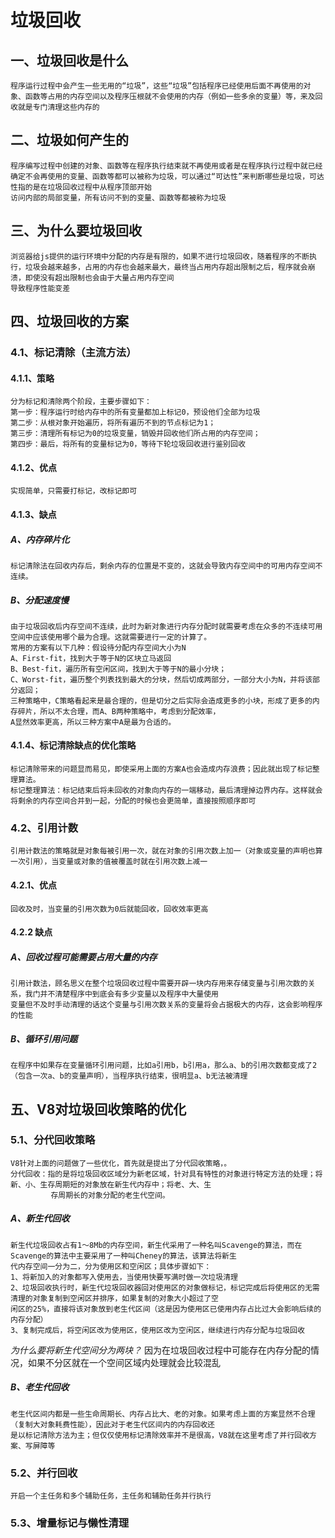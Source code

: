 # 垃圾回收
## 一、垃圾回收是什么
    程序运行过程中会产生一些无用的“垃圾”，这些“垃圾”包括程序已经使用后面不再使用的对象、函数等占用的内存空间以及程序压根就不会使用的内存（例如一些多余的变量）等，来及回收就是专门清理这些内存的
## 二、垃圾如何产生的
    程序编写过程中创建的对象、函数等在程序执行结束就不再使用或者是在程序执行过程中就已经确定不会再使用的变量、函数等都可以被称为垃圾，可以通过“可达性”来判断哪些是垃圾，可达性指的是在垃圾回收过程中从程序顶部开始
    访问内部的局部变量，所有访问不到的变量、函数等都被称为垃圾
## 三、为什么要垃圾回收
    浏览器给js提供的运行环境中分配的内存是有限的，如果不进行垃圾回收，随着程序的不断执行，垃圾会越来越多，占用的内存也会越来最大，最终当占用内存超出限制之后，程序就会崩溃，即使没有超出限制也会由于大量占用内存空间
    导致程序性能变差
## 四、垃圾回收的方案
### 4.1、标记清除（主流方法）
#### 4.1.1、策略
    分为标记和清除两个阶段，主要步骤如下：
    第一步：程序运行时给内存中的所有变量都加上标记0，预设他们全部为垃圾
    第二步：从根对象开始遍历，将所有遍历不到的节点标记为1；
    第三步：清理所有标记为0的垃圾变量，销毁并回收他们所占用的内存空间；
    第四步：最后，将所有的变量标记为0，等待下轮垃圾回收进行鉴别回收
#### 4.1.2、优点
    实现简单，只需要打标记，改标记即可
#### 4.1.3、缺点
##### A、内存碎片化
    标记清除法在回收内存后，剩余内存的位置是不变的，这就会导致内存空间中的可用内存空间不连续。
##### B、分配速度慢
    由于垃圾回收后内存空间不连续，此时为新对象进行内存分配时就需要考虑在众多的不连续可用空间中应该使用哪个最为合理。这就需要进行一定的计算了。
    常用的方案有以下几种：假设待分配内存空间大小为N
    A、First-fit，找到大于等于N的区块立马返回
    B、Best-fit，遍历所有空闲区间，找到大于等于N的最小分块；
    C、Worst-fit，遍历整个列表找到最大的分块，然后切成两部分，一部分大小为N，并将该部分返回；
    三种策略中，C策略看起来是最合理的，但是切分之后实际会造成更多的小块，形成了更多的内存碎片，所以不太合理，而A、B两种策略中，考虑到分配效率，
    A显然效率更高，所以三种方案中A是最为合适的。
#### 4.1.4、标记清除缺点的优化策略
    标记清除带来的问题显而易见，即使采用上面的方案A也会造成内存浪费；因此就出现了标记整理算法。
    标记整理算法：标记结束后将未回收的对象向内存的一端移动，最后清理掉边界内存。这样就会将剩余的内存空间合并到一起，分配的时候也会更简单，直接按照顺序即可
### 4.2、引用计数
    引用计数法的策略就是对象每被引用一次，就在对象的引用次数上加一（对象或变量的声明也算一次引用），当变量或对象的值被覆盖时就在引用次数上减一
#### 4.2.1、优点
    回收及时，当变量的引用次数为0后就能回收，回收效率更高
#### 4.2.2 缺点
##### A、回收过程可能需要占用大量的内存
    引用计数法，顾名思义在整个垃圾回收过程中需要开辟一块内存用来存储变量与引用次数的关系，我门并不清楚程序中到底会有多少变量以及程序中大量使用
    变量但不及时手动清理的话这个变量与引用次数关系的变量将会占据极大的内存，这会影响程序的性能
##### B、循环引用问题
    在程序中如果存在变量循环引用问题，比如a引用b，b引用a，那么a、b的引用次数都变成了2（包含一次a、b的变量声明），当程序执行结束，很明显a、b无法被清理
## 五、V8对垃圾回收策略的优化
### 5.1、分代回收策略
    V8针对上面的问题做了一些优化，首先就是提出了分代回收策略，。
    分代回收：指的是将垃圾回收区域分为新老区域，针对具有特性的对象进行特定方法的处理；将新、小、生存周期短的对象放在新生代内存中；将老、大、生
             存周期长的对象分配的老生代空间。
##### A、新生代回收
    新生代垃圾回收占有1～8Mb的内存空间，新生代采用了一种名叫Scavenge的算法，而在Scavenge的算法中主要采用了一种叫Cheney的算法，该算法将新生
    代内存空间一分为二，分为使用区和空闲区；具体步骤如下：
    1、将新加入的对象都写入使用去，当使用快要写满时做一次垃圾清理
    2、垃圾回收执行时，新生代垃圾回收器回对使用区的对象做标记，标记完成后将使用区的无需清理的对象复制到空闲区并排序，如果复制的对象大小超过了空
    闲区的25%，直接将该对象放到老生代区间（这是因为使用区已使用内存占比过大会影响后续的内存分配）
    3、复制完成后，将空闲区改为使用区，使用区改为空闲区，继续进行内存分配与垃圾回收
_为什么要将新生代空间分为两块？_ 
    因为在垃圾回收过程中可能存在内存分配的情况，如果不分区就在一个空间区域内处理就会比较混乱
##### B、老生代回收
    老生代区间内都是一些生命周期长、内存占比大、老的对象。如果考虑上面的方案显然不合理（复制大对象耗费性能），因此对于老生代区间内的内存回收还
    是以标记清除方法为主；但仅仅使用标记清除效率并不是很高，V8就在这里考虑了并行回收方案、写屏障等
### 5.2、并行回收
    开启一个主任务和多个辅助任务，主任务和辅助任务并行执行
### 5.3、增量标记与懒性清理